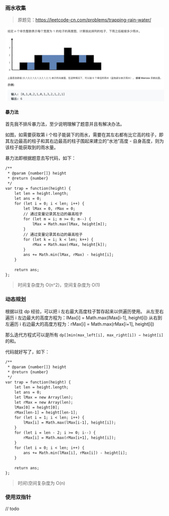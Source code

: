 ### 雨水收集

> 原题见：https://leetcode-cn.com/problems/trapping-rain-water/

![trapping-rain-water](./../../..//assets/algorithm/uncategorized/trapping-rain-water.jpg)

#### 暴力法
首先我不排斥暴力法，至少说明理解了题意并且有解决办法。

如图，如需要获取第 i 个柱子能装下的雨水，需要在其左右都有比它高的柱子，即其左边最高的柱子和其右边最高的柱子围起来建立的“水池”高度 - 自身高度，则为该柱子能获取到的雨水量。

暴力法即根据题意去写代码，如下：
```JS
/**
 * @param {number[]} height
 * @return {number}
 */
var trap = function(height) {
    let len = height.length;
    let ans = 0;
    for (let i = 0; i < len; i++) {
        let lMax = 0, rMax = 0;
        // 通过变量记录其左边的最高柱子
        for (let m = i; m >= 0; m--) {
            lMax = Math.max(lMax, height[m]);
        }
        // 通过变量记录其右边的最高柱子
        for (let k = i; k < len; k++) {
            rMax = Math.max(rMax, height[k]);
        }
        ans += Math.min(lMax, rMax) - height[i];
    }

    return ans;
};
```
> 时间复杂度为 O(n^2)，空间复杂度为 O(1)

### 动态规划
根据以往 dp 经验，可以把 i 左右最大高度柱子暂存起来以供遍历使用。
从左至右遍历 i 左边最大的高度方程为：lMax[i] = Math.max(lMax[i-1], height[i])
从右到左遍历 i 右边最大的高度方程为：rMax[i] = Math.max(rMax[i+1], height[i])

那么迭代方程式可以是所有 `dp[]min(max_left[i], max_right[i]) − height[i]` 的和。

代码就好写了，如下：
```JS
/**
 * @param {number[]} height
 * @return {number}
 */
var trap = function(height) {
    let len = height.length;
    let ans = 0;
    let lMax = new Array(len);
    let rMax = new Array(len);
    lMax[0] = height[0];
    rMax[len-1] = height[len-1];
    for (let i = 1; i < len; i++) {
        lMax[i] = Math.max(lMax[i-1], height[i]);
    }
    for (let i = len - 2; i >= 0; i--) {
        rMax[i] = Math.max(rMax[i+1], height[i]);
    }
    for (let i = 0; i < len; i++) {
        ans += Math.min(lMax[i], rMax[i]) - height[i];
    }

    return ans;
};
```
> 时间\空间复杂度为 O(n)

### 使用双指针
// todo